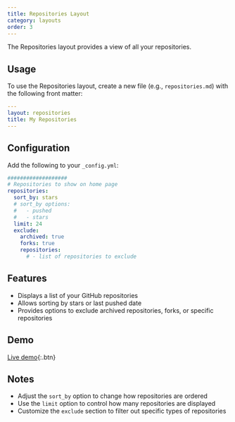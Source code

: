 ```yaml
---
title: Repositories Layout
category: layouts
order: 3
---
```


The Repositories layout provides a view of all your repositories.

## Usage

To use the Repositories layout, create a new file (e.g., `repositories.md`) with the following front matter:

```yaml
---
layout: repositories
title: My Repositories
---
```

## Configuration

Add the following to your `_config.yml`:

```yaml
###################
# Repositories to show on home page
repositories:
  sort_by: stars
  # sort_by options:
  #   - pushed
  #   - stars
  limit: 24
  exclude:
    archived: true
    forks: true
    repositories:
      # - list of repositories to exclude
```

## Features

- Displays a list of your GitHub repositories
- Allows sorting by stars or last pushed date
- Provides options to exclude archived repositories, forks, or specific repositories

## Demo

[Live demo](../repositories.md){:.btn}

## Notes

- Adjust the `sort_by` option to change how repositories are ordered
- Use the `limit` option to control how many repositories are displayed
- Customize the `exclude` section to filter out specific types of repositories

